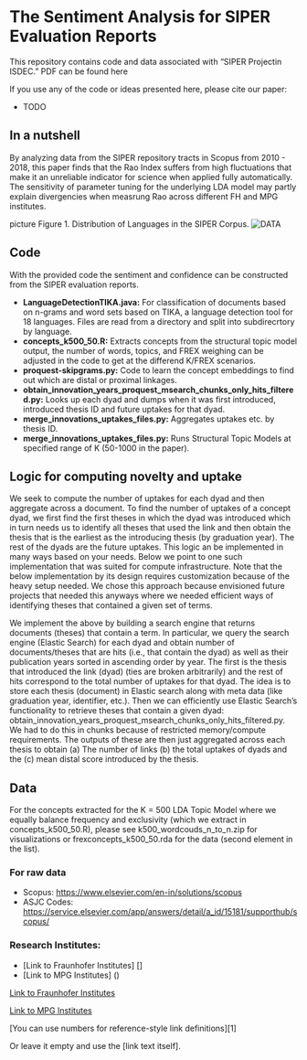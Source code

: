 # The Sentiment Analysis for SIPER Evaluation Reports
This repository contains code and data associated with “SIPER Projectin ISDEC.” PDF can be found here

If you use any of the code or ideas presented here, please cite our paper:
* TODO

## In a nutshell
By analyzing data from the SIPER repository tracts in Scopus from 2010 - 2018, this paper finds that the Rao Index suffers from high fluctuations that make it an unreliable indicator for science when applied fully automatically. 
The sensitivity of parameter tuning for the underlying LDA model may partly explain divergencies when measrung Rao across different FH and MPG institutes.

picture Figure 1. Distribution of Languages in the SIPER Corpus.
![DATA](https://github.com/azielinskiACC/eval_SIPER_sentiments/SiperLanguagesData.png)

## Code
With the provided code the sentiment and confidence can be constructed from the SIPER evaluation reports.

* **LanguageDetectionTIKA.java:** For classification of documents based on n-grams and word sets based on TIKA, a language detection tool for 18 languages. Files are read from a directory and split into subdirecrtory by language.
* **concepts_k500_50.R:** Extracts concepts from the structural topic model output, the number of words, topics, and FREX weighing can be adjusted in the code to get at the differend K/FREX scenarios.
* **proquest-skipgrams.py:** Code to learn the concept embeddings to find out which are distal or proximal linkages.
* **obtain_innovation_years_proquest_msearch_chunks_only_hits_filtered.py:** Looks up each dyad and dumps when it was first introduced, introduced thesis ID and future uptakes for that dyad.
* **merge_innovations_uptakes_files.py:** Aggregates uptakes etc. by thesis ID.
* **merge_innovations_uptakes_files.py:** Runs Structural Topic Models at specified range of K (50-1000 in the paper).

## Logic for computing novelty and uptake
We seek to compute the number of uptakes for each dyad and then aggregate across a document. To find the number of uptakes of a concept dyad, we first find the first theses in which the dyad was introduced which in turn needs us to identify all theses that used the link and then obtain the thesis that is the earliest as the introducing thesis (by graduation year). The rest of the dyads are the future uptakes. This logic an be implemented in many ways based on your needs. Below we point to one such implementation that was suited for compute infrastructure. Note that the below implementation by its design requires customization because of the heavy setup needed. We chose this approach because envisioned future projects that needed this anyways where we needed efficient ways of identifying theses that contained a given set of terms.

We implement the above by building a search engine that returns documents (theses) that contain a term. In particular, we query the search engine (Elastic Search) for each dyad and obtain number of documents/theses that are hits (i.e., that contain the dyad) as well as their publication years sorted in ascending order by year. The first is the thesis that introduced the link (dyad) (ties are broken arbitrarily) and the rest of hits correspond to the total number of uptakes for that dyad. The idea is to store each thesis (document) in Elastic search along with meta data (like graduation year, identifier, etc.). Then we can efficiently use Elastic Search’s functionality to retrieve theses that contain a given dyad: obtain_innovation_years_proquest_msearch_chunks_only_hits_filtered.py. We had to do this in chunks because of restricted memory/compute requirements. The outputs of these are then just aggregated across each thesis to obtain (a) The number of links (b) the total uptakes of dyads and the (c) mean distal score introduced by the thesis.

## Data
For the concepts extracted for the K = 500 LDA Topic Model where we equally balance frequency and exclusivity (which we extract in concepts_k500_50.R), please see k500_wordcouds_n_to_n.zip for visualizations or frexconcepts_k500_50.rda for the data (second element in the list).

### For raw data 
* Scopus: https://www.elsevier.com/en-in/solutions/scopus
* ASJC Codes: https://service.elsevier.com/app/answers/detail/a_id/15181/supporthub/scopus/

### Research Institutes:
* [Link to Fraunhofer Institutes] []
* [Link to MPG Institutes] ()

[Link to Fraunhofer Institutes](https://en.wikipedia.org/wiki/Fraunhofer_Society#:~:text=%20These%20are%20Fraunhofer%20Institute%20s%20for:%20,IZI%2010%20Laser%20Technology%20%E2%80%93%20ILT%20More)

[Link to MPG Institutes](https://en.wikipedia.org/wiki/List_of_Max_Planck_Institutes#:~:text=Institutes%20and%20Research%20Units%20%20%20%20Name,&%20Social%20Sciences%20%2017%20more%20rows)


[You can use numbers for reference-style link definitions][1]

Or leave it empty and use the [link text itself].

